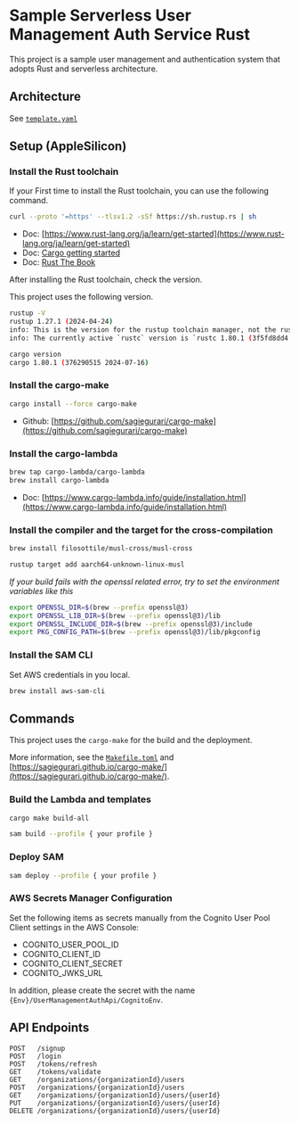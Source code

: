 # Sample Serverless User Management Auth Service Rust

This project is a sample user management and authentication system that adopts Rust and serverless architecture.

## Architecture

See [`template.yaml`](./template.yaml)

## Setup (AppleSilicon)

### Install the Rust toolchain

If your First time to install the Rust toolchain, you can use the following command.

```bash
curl --proto '=https' --tlsv1.2 -sSf https://sh.rustup.rs | sh
```

- Doc: [https://www.rust-lang.org/ja/learn/get-started](https://www.rust-lang.org/ja/learn/get-started)
- Doc: [Cargo getting started](https://doc.rust-lang.org/cargo/getting-started/installation.html)
- Doc: [Rust The Book](https://doc.rust-lang.org/book/)

After installing the Rust toolchain, check the version.

This project uses the following version.

```bash
rustup -V
rustup 1.27.1 (2024-04-24)
info: This is the version for the rustup toolchain manager, not the rustc compiler.
info: The currently active `rustc` version is `rustc 1.80.1 (3f5fd8dd4 2024-08-06)`
```

```bash
cargo version
cargo 1.80.1 (376290515 2024-07-16)
```

### Install the cargo-make

```bash
cargo install --force cargo-make
```

- Github: [https://github.com/sagiegurari/cargo-make](https://github.com/sagiegurari/cargo-make)

### Install the cargo-lambda

```bash
brew tap cargo-lambda/cargo-lambda
brew install cargo-lambda
```

- Doc: [https://www.cargo-lambda.info/guide/installation.html](https://www.cargo-lambda.info/guide/installation.html)

### Install the compiler and the target for the cross-compilation

```bash
brew install filosottile/musl-cross/musl-cross
```

```bash
rustup target add aarch64-unknown-linux-musl
```

*If your build fails with the openssl related error, try to set the environment variables like this*

```bash
export OPENSSL_DIR=$(brew --prefix openssl@3)
export OPENSSL_LIB_DIR=$(brew --prefix openssl@3)/lib
export OPENSSL_INCLUDE_DIR=$(brew --prefix openssl@3)/include
export PKG_CONFIG_PATH=$(brew --prefix openssl@3)/lib/pkgconfig
```

### Install the SAM CLI

Set AWS credentials in you local.

```bash
brew install aws-sam-cli
```

## Commands

This project uses the `cargo-make` for the build and the deployment.

More information, see the [`Makefile.toml`](./Makefile.toml)
and [https://sagiegurari.github.io/cargo-make/](https://sagiegurari.github.io/cargo-make/).

### Build the Lambda and templates

```bash
cargo make build-all
```

```bash
sam build --profile { your profile }
```

### Deploy SAM

```bash
sam deploy --profile { your profile }
```

### AWS Secrets Manager Configuration

Set the following items as secrets manually from the Cognito User Pool Client settings in the AWS Console:

- COGNITO_USER_POOL_ID
- COGNITO_CLIENT_ID
- COGNITO_CLIENT_SECRET
- COGNITO_JWKS_URL

In addition, please create the secret with the name `{Env}/UserManagementAuthApi/CognitoEnv`.

## API Endpoints

```text
POST   /signup
POST   /login
POST   /tokens/refresh
GET    /tokens/validate
GET    /organizations/{organizationId}/users
POST   /organizations/{organizationId}/users
GET    /organizations/{organizationId}/users/{userId}
PUT    /organizations/{organizationId}/users/{userId}
DELETE /organizations/{organizationId}/users/{userId}
```
